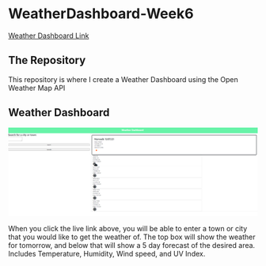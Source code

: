 # WeatherDashboard-Week6

<a href="https://brandonconte.github.io/WeatherDashboard-Week6/">Weather Dashboard Link</a>

## The Repository

This repository is where I create a Weather Dashboard using the Open Weather Map API

## Weather Dashboard

<img src="./assets/images/demo.png"/>

When you click the live link above, you will be able to enter a town or city that you would like to get the weather of.
The top box will show the weather for tomorrow, and below that will show a 5 day forecast of the desired area. Includes Temperature, Humidity, Wind speed, and UV Index.